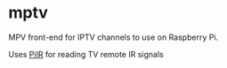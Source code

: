 # mptv
MPV front-end for IPTV channels to use on Raspberry Pi.

Uses [PiIR](https://github.com/ts1/PiIR) for reading TV remote IR signals